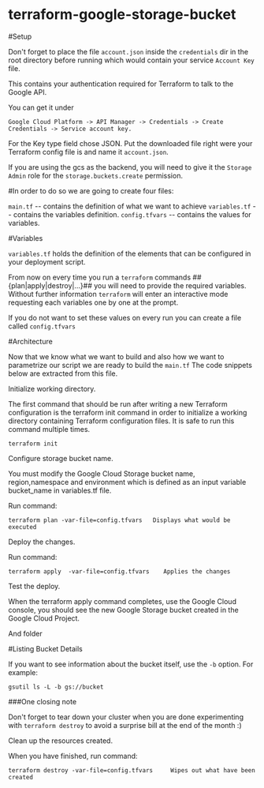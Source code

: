 # terraform-google-storage-bucket

#Setup

Don't forget to place the file ```account.json``` inside the ```credentials``` dir in the root directory before running which would contain your service ```Account Key```  file.

This contains your authentication required for Terraform to talk to the Google API.

You can get it under
```
Google Cloud Platform -> API Manager -> Credentials -> Create Credentials -> Service account key.
```
For the Key type field chose JSON. Put the downloaded file right were your Terraform config file is and name it ```account.json```.

If you are using the gcs as the backend, you will need to give it the ```Storage Admin``` role for the ```storage.buckets.create``` permission.

#In order to do so we are going to create four files:

```main.tf``` -- contains the definition of what we want to achieve
```variables.tf``` -- contains the variables definition.
```config.tfvars``` -- contains the values for variables.



#Variables

```variables.tf``` holds the definition of the elements that can be configured in your
deployment script.


From now on every time you run a ```terraform``` commands ##{plan|apply|destroy|...}## you will need to provide the required variables. Without further information ```terraform``` will enter an interactive mode requesting each variables one by one at the prompt.

If you do not want to set these values on every run you can create a file called ```config.tfvars```

#Architecture

Now that we know what we want to build and also how we want to parametrize our script we are ready to build the ```main.tf```  The code snippets below are extracted from this file.




Initialize working directory.

The first command that should be run after writing a new Terraform configuration is the terraform init command in order to initialize a working directory containing Terraform configuration files. It is safe to run this command multiple times.
```
terraform init
```
Configure  storage bucket name.

You must modify the Google Cloud Storage bucket name, region,namespace and environment  which is defined as an input variable bucket_name in variables.tf file.


Run command:
```
terraform plan -var-file=config.tfvars   Displays what would be executed
```
Deploy the changes.

Run command:
```
terraform apply  -var-file=config.tfvars    Applies the changes
```
Test the deploy.

When the terraform apply command completes, use the Google Cloud console, you should see the new Google Storage bucket created in the Google Cloud Project.

And folder

#Listing Bucket Details

If you want to see information about the bucket itself, use the ```-b``` option. For example:
```
gsutil ls -L -b gs://bucket
```


###One closing note 

Don't forget to tear down your cluster when you are done experimenting with ```terraform destroy``` to avoid a surprise bill at the end of the month :)

Clean up the resources created.

When you have finished, run command:
```
terraform destroy -var-file=config.tfvars     Wipes out what have been created

```
